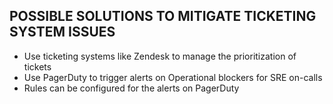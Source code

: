 ## POSSIBLE SOLUTIONS TO MITIGATE TICKETING SYSTEM ISSUES
- Use ticketing systems like Zendesk to manage the prioritization of tickets
- Use PagerDuty to trigger alerts on Operational blockers for SRE on-calls
- Rules can be configured for the alerts on PagerDuty
